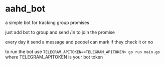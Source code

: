 # aahd_bot

a simple bot for tracking group promises

just add bot to group and send /in to join the promise

every day it send a message and peopel can mark if they check it or no

to run the bot use
`TELEGRAM_APITOKEN=<TELEGRAM_APITOKEN> go run main.go`
where TELEGRAM_APITOKEN is your bot token
